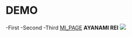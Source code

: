 # DEMO
-First
-Second
-Third
[MI_PAGE](https://github.com/Sealgost)
**AYANAMI REI**
![](file:///G:/%E4%B8%B4%E6%97%B6%E6%96%87%E4%BB%B6%E5%AD%98%E6%94%BE/%E6%88%AA%E5%9B%BE/00.png)
